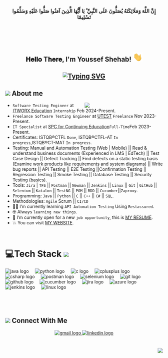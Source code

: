 
<h3 align="center"> إِنَّ اللَّهَ وَمَلَائِكَتَهُ يُصَلُّونَ عَلَى النَّبِيِّ ۚ يَا أَيُّهَا الَّذِينَ آمَنُوا صَلُّوا عَلَيْهِ وَسَلِّمُوا تَسْلِيمًا </h3>
<br clear="both">

###
<br clear="both">
<div align="center">
<h2> 𝐇𝐞𝐥𝐥𝐨 T𝐡𝐞𝐫𝐞, I'm Youssef Shehab! <img src="https://github.com/ABSphreak/ABSphreak/blob/master/gifs/Hi.gif" width="30px"></h2>
</div>

###

<h2 align="center">
<a href="https://git.io/typing-svg"><img src="https://readme-typing-svg.demolab.com?font=Sreif&weight=1000&duration=2000&pause=600&color=F7F7F7&background=FFFFFF00&center=true&vCenter=true&multiline=true&random=false&width=500&height=150&lines=A+passionate+Software+Testing+Engineer+;with+a+year+of+experience%2C+ISTQB+FL+certified;skilled+in+manual+and+automation+testing;+for+web%2C+mobile%2C+and+API;committed+to+quality+%26+continuous+improvement" alt="Typing SVG" /></a>
</h2>

###

## <picture><img src = "https://github.com/7oSkaaa/7oSkaaa/blob/main/Images/about_me.gif?raw=true" width = 50px></picture> About me

<picture> <img align="right" src="https://github.com/7oSkaaa/7oSkaaa/blob/main/Images/Right_Side.gif?raw=true" width = 250px></picture>


- `Software Testing Engineer` at [ITWORX Education](https://itworx.education/) `Internship` Feb 2024-Present.
- `Freelance Software Testing Engineer` at [UTEST](https://www.utest.com/) `Freelance` Nov 2023-Present.
- `IT Specialist` at [SPC for Continuing Education](https://www.spc-eg.com/)`Full-Time`Feb 2023-Present.
- Certificates: ISTQB®CTFL `Done`, ISTQB®CTFL-AT `In progress`,ISTQB®CT-MAT `In progress`.
- Testing: Manual and Automation Testing (Web | Mobile) || Read & understand business documents (Experienced in LMS | EdTech) || Test Case
Design || Defect Tracking || Find defects on a static testing basis (Examine work products like requirements and system diagrams) || Write bug
reports || API Testing || E2E Testing ||Confirmation Testing || Regression Testing || Smoke Testing || Database Testing || Security Testing (basics).
- Tools: `Jira` | `TFS` || `Postman` || `Newman` || `Jenkins` || `Linux` || `Git` | `GitHub` || `Selenium` || `Katalon` || `TestNG` || `POM` || `BDD` || `Cucumber`||`Zaproxy`.
- Programming: `Java` || `Python` || `C` || `C++` || `C#` || `SQL`.
- Methodologies: `Agile` Scrum || `CI/CD`
- :student: I’m currently learning `API Automation Testing` Using `Restassured`.
- :nerd_face: Always `learning new things`.
- :thinking: I’m currently open for a new `job opportunity`, this is [MY RESUME](https://drive.google.com/file/d/1H6b6SvelzVQ381Ohd-vZ9coik3MZFCg4/view?usp=sharing).
- :boom: You can visit [MY WEBSITE](https://flowcv.me/youssef-shehab).
<br>

###


# 💻Tech Stack <img src="https://media2.giphy.com/media/QssGEmpkyEOhBCb7e1/giphy.gif?cid=ecf05e47a0n3gi1bfqntqmob8g9aid1oyj2wr3ds3mg700bl&rid=giphy.gif" width="5%"/>
<div align="left">
  <img src="https://cdn.jsdelivr.net/gh/devicons/devicon/icons/java/java-original.svg" height="40" alt="java logo"  />
  <img width="12" />
  <img src="https://cdn.jsdelivr.net/gh/devicons/devicon/icons/python/python-original.svg" height="40" alt="python logo"  />
  <img width="12" />
  <img src="https://cdn.jsdelivr.net/gh/devicons/devicon/icons/c/c-original.svg" height="40" alt="c logo"  />
  <img width="12" />
  <img src="https://cdn.jsdelivr.net/gh/devicons/devicon/icons/cplusplus/cplusplus-original.svg" height="40" alt="cplusplus logo"  />
  <img width="12" />
  <img src="https://cdn.jsdelivr.net/gh/devicons/devicon/icons/csharp/csharp-original.svg" height="40" alt="csharp logo"  />
  <img width="12" />
  <img src="https://cdn.simpleicons.org/postman/FF6C37" height="40" alt="postman logo"  />
  <img width="12" />
  <img src="https://cdn.jsdelivr.net/gh/devicons/devicon/icons/selenium/selenium-original.svg" height="40" alt="selenium logo"  />
  <img width="12" />
  <img src="https://cdn.simpleicons.org/git/F05032" height="40" alt="git logo"  />
  <img width="12" />
  <img src="https://skillicons.dev/icons?i=github" height="40" alt="github logo"  />
  <img width="12" />
  <img src="https://cdn.simpleicons.org/cucumber/23D96C" height="40" alt="cucumber logo"  />
  <img width="12" />
  <img src="https://cdn.simpleicons.org/jira/0052CC" height="40" alt="jira logo"  />
  <img width="12" />
  <img src="https://cdn.simpleicons.org/microsoftazure/0078D4" height="40" alt="azure logo"  />
  <img width="12" />
  <img src="https://skillicons.dev/icons?i=jenkins" height="40" alt="jenkins logo"  />
  <img width="12" />
  <img src="https://cdn.jsdelivr.net/gh/devicons/devicon/icons/linux/linux-original.svg" height="40" alt="linux logo"  />
</div>
<br>

###

<br clear="both">
<h2>
    <img
      src="https://github.com/JayantGoel001/JayantGoel001/raw/master/GIF/Handshake.gif"
      height="25px"
    />
Connect With Me
</h2>
<div align="center">
  <a href="mailto:youssefshehab19@gmail.com" target="_blank">
    <img src="https://img.shields.io/static/v1?message=Gmail&logo=gmail&label=&color=D14836&logoColor=white&labelColor=&style=plastic" height="37" alt="gmail logo"  />
  </a>
  <a href="https://www.linkedin.com/in/youssef-shehab-359959142/" target="_blank">
    <img src="https://img.shields.io/static/v1?message=LinkedIn&logo=linkedin&label=&color=0077B5&logoColor=white&labelColor=&style=plastic" height="37" alt="linkedin logo"  />
  </a>
</div>
<br>

###

<img align="right" src="https://visitor-badge.laobi.icu/badge?page_id=youssefshehab1.youssefshehab1&left_text=Profile%20Views"  />

###
